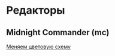 # Редакторы

## Midnight Commander (mc)
[Меняем цветовую схему](https://webnoob.ru/linux/menyaem-tsvetovuyu-shemu-midnight-commander-change-skin/)
